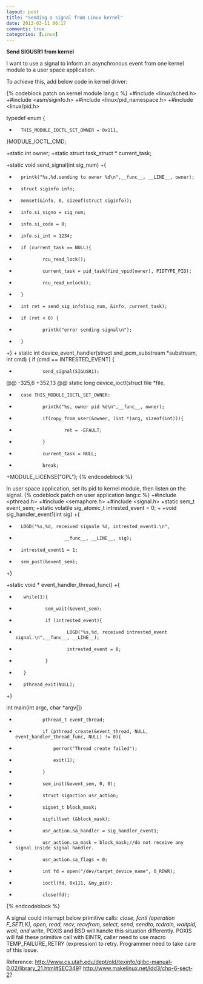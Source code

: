 ```yaml
---
layout: post
title: "Sending a signal from Linux kernel"
date: 2013-03-11 06:17
comments: true
categories: [Linux]
---
```

**Send SIGUSR1 from kernel**

I want to use a signal to inform an asynchronous event from one kernel module to a user space application.

To achieve this, add below code in kernel driver:

{% codeblock patch on kernel module lang:c %}
+#include <linux/sched.h>
+#include <asm/siginfo.h>
+#include <linux/pid_namespace.h>
+#include <linux/pid.h>

typedef enum
 {
+       THIS_MODULE_IOCTL_SET_OWNER = 0x111,
 }MODULE_IOCTL_CMD;


+static int owner;
+static struct task_struct * current_task;

+static void send_signal(int sig_num)
+{
+       printk("%s,%d.sending to owner %d\n",__func__, __LINE__, owner);
+       struct siginfo info;
+       memset(&info, 0, sizeof(struct siginfo));
+       info.si_signo = sig_num;
+       info.si_code = 0;
+       info.si_int = 1234;
+       if (current_task == NULL){
+               rcu_read_lock();
+               current_task = pid_task(find_vpid(owner), PIDTYPE_PID);
+               rcu_read_unlock();
+       }
+       int ret = send_sig_info(sig_num, &info, current_task);
+       if (ret < 0) {
+               printk("error sending signal\n");
+       }
+}
+
 static int device_event_handler(struct snd_pcm_substream *substream, int cmd)
 {
		if (cmd == INTRESTED_EVENT) {
+               send_signal(SIGUSR1);



@@ -325,6 +352,13 @@ static long device_ioctl(struct file *file,
+       case THIS_MODULE_IOCTL_SET_OWNER:
+               printk("%s, owner pid %d\n",__func__, owner);
+               if(copy_from_user(&owner, (int *)arg, sizeof(int))){
+                       ret = -EFAULT;
+               }
+               current_task = NULL;
+               break;

+MODULE_LICENSE("GPL");
{% endcodeblock %}

In user space application, set its pid to kernel module, then listen on the signal.
{% codeblock patch on user application lang:c %}
+#include <pthread.h>
+#include <semaphore.h>
+#include <signal.h>
+static sem_t event_sem;
+static volatile sig_atomic_t intrested_event = 0;
+
+void sig_handler_event1(int sig)
+{
+       LOGD("%s,%d, received signale %d, intrested_event1.\n",
+                       __func__, __LINE__, sig);
+       intrested_event1 = 1;
+       sem_post(&event_sem);
+}

+static void * event_handler_thread_func()
+{
+        while(1){
+                sem_wait(&event_sem);
+                if (intrested_event){
+                        LOGD("%s,%d, received intrested_event signal.\n",__func__, __LINE__);
+                        intrested_event = 0;
+                }
+        }
+        pthread_exit(NULL);
+}

int main(int argc, char *argv[])
+               pthread_t event_thread;
+               if (pthread_create(&event_thread, NULL, event_handler_thread_func, NULL) != 0){
+               	perror("Thread create failed");
+               	exit(1);
+               }
+               sem_init(&event_sem, 0, 0);

+               struct sigaction usr_action;
+               sigset_t block_mask;
+               sigfillset (&block_mask);
+               usr_action.sa_handler = sig_handler_event1;
+               usr_action.sa_mask = block_mask;//do not receive any signal inside signal handler.
+               usr_action.sa_flags = 0;
+               int fd = open("/dev/target_device_name", O_RDWR);
+               ioctl(fd, 0x111, &my_pid);
+               close(fd);
{% endcodeblock %}

A signal could interrupt below primitive calls:
*close, fcntl (operation F_SETLK), open, read, recv, recvfrom, select, send, sendto, tcdrain, waitpid, wait, and write*,
POXIS and BSD will handle this situation differently. POXIS will fail these primitive call with EINTR, caller need to use macro TEMP_FAILURE_RETRY (expression) to retry.
Programmer need to take care of this issue.

Reference:
<http://www.cs.utah.edu/dept/old/texinfo/glibc-manual-0.02/library_21.html#SEC349>?
<http://www.makelinux.net/ldd3/chp-6-sect-2>?
